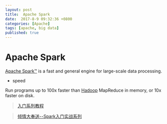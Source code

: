 ```yaml
---
layout: post
title:  Apache Spark
date:  2017-8-9 09:32:36 +0800
categories: [Apache]
tags: [apache, big data]
published: true
---
```


# Apache Spark

[Apache Spark™](http://spark.apache.org/) is a fast and general engine for large-scale data processing.


- speed

Run programs up to 100x faster than [Hadoop](http://hadoop.apache.org/) MapReduce in memory, or 10x faster on disk.

 
> [入门系列教程](https://www.w3cschool.cn/spark/xp4kiozt.html)

> [倾情大奉送--Spark入门实战系列](http://www.cnblogs.com/shishanyuan/p/4699644.html)


